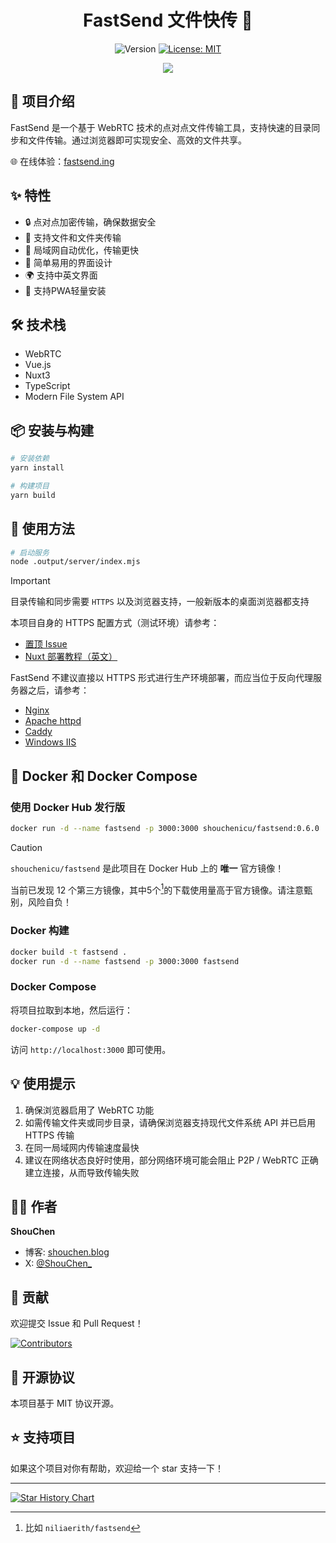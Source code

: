 <h1 align="center">FastSend 文件快传 🚀</h1>

<p align="center">
  <img alt="Version" src="https://img.shields.io/badge/version-0.6.0-blue.svg?style=flat-square" />
  <a href="#" target="_blank">
    <img alt="License: MIT" src="https://img.shields.io/badge/License-MIT-yellow.svg?style=flat-square" />
  </a>
</p>

<p align="center">
  <img src="./public/ogImg.webp" />
</p>

## 📖 项目介绍

FastSend 是一个基于 WebRTC 技术的点对点文件传输工具，支持快速的目录同步和文件传输。通过浏览器即可实现安全、高效的文件共享。

🌐 在线体验：[fastsend.ing](https://fastsend.ing)

## ✨ 特性

- 🔒 点对点加密传输，确保数据安全
- 📁 支持文件和文件夹传输
- 🚀 局域网自动优化，传输更快
- 🎯 简单易用的界面设计
- 🌍 支持中英文界面
- 📲 支持PWA轻量安装

## 🛠️ 技术栈

- WebRTC
- Vue.js
- Nuxt3
- TypeScript
- Modern File System API

## 📦 安装与构建

```bash
# 安装依赖
yarn install

# 构建项目
yarn build
```

## 🚀 使用方法

```bash
# 启动服务
node .output/server/index.mjs
```

> [!IMPORTANT]
> 目录传输和同步需要 `HTTPS` 以及浏览器支持，一般新版本的桌面浏览器都支持
> 
> 本项目自身的 HTTPS 配置方式（测试环境）请参考：
> 
> - [置顶 Issue](https://github.com/ShouChenICU/FastSend/issues/9#issuecomment-2562353775)
> - [Nuxt 部署教程（英文）](https://nuxt.com/docs/4.x/getting-started/deployment#entry-point)
> 
> FastSend 不建议直接以 HTTPS 形式进行生产环境部署，而应当位于反向代理服务器之后，请参考：
> 
> - [Nginx](https://nginx.org/en/docs/http/configuring_https_servers.html)
> - [Apache httpd](https://httpd.apache.org/docs/current/ssl/)
> - [Caddy](https://caddyserver.com/docs/quick-starts/https)
> - [Windows IIS](https://learn.microsoft.com/zh-cn/iis/manage/configuring-security/how-to-set-up-ssl-on-iis)

## 🐳 Docker 和 Docker Compose

### 使用 Docker Hub 发行版

```bash
docker run -d --name fastsend -p 3000:3000 shouchenicu/fastsend:0.6.0
```

> [!CAUTION]
>
> `shouchenicu/fastsend` 是此项目在 Docker Hub 上的 **唯一** 官方镜像！
>
> 当前已发现 12 个第三方镜像，其中5个[^1]的下载使用量高于官方镜像。请注意甄别，风险自负！

[^1]: 比如 `niliaerith/fastsend`

### Docker 构建

```bash
docker build -t fastsend .
docker run -d --name fastsend -p 3000:3000 fastsend
```

### Docker Compose

将项目拉取到本地，然后运行：

```bash
docker-compose up -d
```

访问 `http://localhost:3000` 即可使用。

## 💡 使用提示

1. 确保浏览器启用了 WebRTC 功能
2. 如需传输文件夹或同步目录，请确保浏览器支持现代文件系统 API 并已启用 HTTPS 传输
3. 在同一局域网内传输速度最快
4. 建议在网络状态良好时使用，部分网络环境可能会阻止 P2P / WebRTC 正确建立连接，从而导致传输失败

## 👨‍💻 作者

**ShouChen**

- 博客: [shouchen.blog](https://shouchen.blog)
- X: [@ShouChen\_](https://x.com/ShouChen_)

## 🤝 贡献

欢迎提交 Issue 和 Pull Request！

[![Contributors](https://contrib.nn.ci/api?no_bot=true&repo=shouchenicu/fastsend)](https://github.com/shouchenicu/fastsend/graphs/contributors)

## 📝 开源协议

本项目基于 MIT 协议开源。

## ⭐ 支持项目

如果这个项目对你有帮助，欢迎给一个 star 支持一下！

---

<a href="https://star-history.com/#ShouChenICU/Fastsend&Date">
 <picture>
   <source media="(prefers-color-scheme: dark)" srcset="https://api.star-history.com/svg?repos=ShouChenICU/Fastsend&type=Date&theme=dark" />
   <source media="(prefers-color-scheme: light)" srcset="https://api.star-history.com/svg?repos=ShouChenICU/Fastsend&type=Date" />
   <img alt="Star History Chart" src="https://api.star-history.com/svg?repos=ShouChenICU/Fastsend&type=Date" />
 </picture>
</a>
